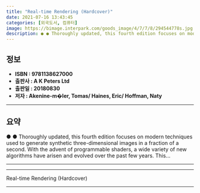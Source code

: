 ```yaml
---
title: "Real-time Rendering (Hardcover)"
date: 2021-07-16 13:43:45
categories: [외국도서, 컴퓨터]
image: https://bimage.interpark.com/goods_image/4/7/7/8/294544778s.jpg
description: ● ● Thoroughly updated, this fourth edition focuses on modern techniques used to generate synthetic three-dimensional images in a fraction of a second. With t
---
```


## **정보**

- **ISBN : 9781138627000**
- **출판사 : A K Peters Ltd**
- **출판일 : 20180830**
- **저자 : Akenine-m�ler, Tomas/ Haines, Eric/ Hoffman, Naty**

------



## **요약**

●  ●  Thoroughly updated, this fourth edition focuses on modern techniques used to generate synthetic three-dimensional images in a fraction of a second. With the advent of programmable shaders, a wide variety of new algorithms have arisen and evolved over the past few years. This... 

------



------


Real-time Rendering (Hardcover) 

------


